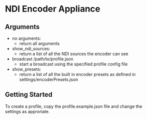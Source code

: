 # NDI Encoder Appliance

## Arguments

* no arguments:
    * return all arguments
* show_ndi_sources:
   * return a list of all the NDI sources the encoder can see
* broadcast /path/to/profile.json
    * start a broadcast using the specified profile config file 
* show_presets:
    * return a list of all the built in encoder presets as defined in settings/encoderPresets.json

## Getting Started

To create a profile, copy the profile.example.json file and  change the settings as approriate.  
